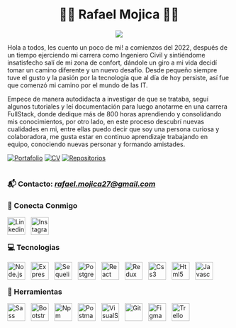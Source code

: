 <h1 align="center">🧑‍💻 Rafael Mojica 🧑‍💻</h1>

<p align="center">
 <img src="https://readme-typing-svg.herokuapp.com?color=58D68D&lines=Full+Stack+Developer&center=true">
</p>

Hola a todos, les cuento un poco de mi! a comienzos del 2022, después de un tiempo ejerciendo mi carrera como Ingeniero Civil y sintiéndome insatisfecho salí de mi zona de confort, dándole un giro a mi vida decidí tomar un camino diferente y un nuevo desafío. Desde pequeño siempre tuve el gusto y la pasión por la tecnología que al día de hoy persiste, así fue que comenzó mi camino por el mundo de las IT.

Empece de manera autodidacta a investigar de que se trataba, seguí algunos tutoriales y leí documentación para luego anotarme en una carrera FullStack, donde dedique más de 800 horas aprendiendo y consolidando mis conocimientos, por otro lado, en este proceso descubrí nuevas cualidades en mi, entre ellas puedo decir que soy una persona curiosa y colaboradora, me gusta estar en continuo aprendizaje trabajando en equipo, conociendo nuevas personar y formando amistades.
 
 <p align="left">
      <a href="https://www.linkedin.com/in/rafamojica/">
         <img alt="Portafolio" title="Mira mi portafolio" src="https://custom-icon-badges.demolab.com/badge/-Mi%20Portafolio-blue?style=for-the-badge&logoColor=white&logo=portafolio"/></a>
       <a href="https://www.linkedin.com/in/rafamojica/">
         <img alt="CV" title="Mira mi CV" src="https://custom-icon-badges.demolab.com/badge/-Mi CV-F25278?style=for-the-badge&logo=download&logoColor=white"/></a>
        <a href="https://github.com/RafaMojica?tab=repositories">
         <img alt="Repositorios" title="Mira mis repositorios" src="https://custom-icon-badges.demolab.com/badge/-Mis%20Repositorios-orange?style=for-the-badge&logoColor=white&logo=repo"/></a>
   </p>

#

### 📬 Contacto: <em>rafael.mojica27@gmail.com</em>

### 🤗 Conecta Conmigo

<a href="https://www.linkedin.com/in/rafamojica/" target="_blank" rel="noopener noreferrer">
  <img align="left" alt="Linkedin" width="40px" style="padding-right:10px" src="https://cdn.jsdelivr.net/gh/devicons/devicon/icons/linkedin/linkedin-original.svg" />
</a>
<a href="https://www.instagram.com/tartaruga_nago/" target="_blank" rel="noopener noreferrer">
  <img align="left" alt="Instagram" width="40px" style="padding-right:10px" src="https://raw.githubusercontent.com/rahuldkjain/github-profile-readme-generator/master/src/images/icons/Social/instagram.svg" />
</a>
<br/><br/>

### 💻 Tecnologias

<img align="left" alt="Node.js" width="40px" style="padding-right:10px" src="https://cdn.jsdelivr.net/gh/devicons/devicon/icons/nodejs/nodejs-original.svg" />
<img align="left" alt="Express" width="40px" style="padding-right:10px" src="https://cdn.jsdelivr.net/gh/devicons/devicon/icons/express/express-original.svg" />
<img align="left" alt="Sequelize" width="40px" style="padding-right:10px" src="https://cdn.jsdelivr.net/gh/devicons/devicon/icons/sequelize/sequelize-original.svg" />
<img align="left" alt="Postgresql" width="40px" style="padding-right:10px" src="https://cdn.jsdelivr.net/gh/devicons/devicon/icons/postgresql/postgresql-original.svg" />
<img align="left" alt="React" width="40px" style="padding-right:10px" src="https://cdn.jsdelivr.net/gh/devicons/devicon/icons/react/react-original.svg" />
<img align="left" alt="Redux" width="40px" style="padding-right:10px" src="https://cdn.jsdelivr.net/gh/devicons/devicon/icons/redux/redux-original.svg" />
<img align="left" alt="Css3" width="40px" style="padding-right:10px" src="https://cdn.jsdelivr.net/gh/devicons/devicon/icons/css3/css3-original.svg" />
<img align="left" alt="Html5" width="40px" style="padding-right:10px" src="https://cdn.jsdelivr.net/gh/devicons/devicon/icons/html5/html5-original.svg" />
<img align="left" alt="Javascript" width="40px" style="padding-right:10px" src="https://cdn.jsdelivr.net/gh/devicons/devicon/icons/javascript/javascript-original.svg" />
<br/><br/>

### 🧰 Herramientas

<img align="left" alt="Sass" width="40px" style="padding-right:10px" src="https://cdn.jsdelivr.net/gh/devicons/devicon/icons/sass/sass-original.svg" />
<img align="left" alt="Bootstrap" width="40px" style="padding-right:10px" src="https://cdn.jsdelivr.net/gh/devicons/devicon/icons/bootstrap/bootstrap-original.svg" />
<img align="left" alt="Npm" width="40px" style="padding-right:10px" src="https://cdn.jsdelivr.net/gh/devicons/devicon/icons/npm/npm-original-wordmark.svg" />
<img align="left" alt="Postman" width="40px" style="padding-right:10px" src="https://www.vectorlogo.zone/logos/getpostman/getpostman-icon.svg" />
<img align="left" alt="VisualStudio" width="40px" style="padding-right:10px" src="https://cdn.jsdelivr.net/gh/devicons/devicon/icons/visualstudio/visualstudio-plain.svg" />
<img align="left" alt="Git" width="40px" style="padding-right:10px" src="https://cdn.jsdelivr.net/gh/devicons/devicon/icons/git/git-original.svg" />
<img align="left" alt="Figma" width="40px" style="padding-right:10px" src="https://cdn.jsdelivr.net/gh/devicons/devicon/icons/figma/figma-original.svg" />
<img align="left" alt="Trello" width="40px" style="padding-right:10px" src="https://cdn.jsdelivr.net/gh/devicons/devicon/icons/trello/trello-plain.svg" />
